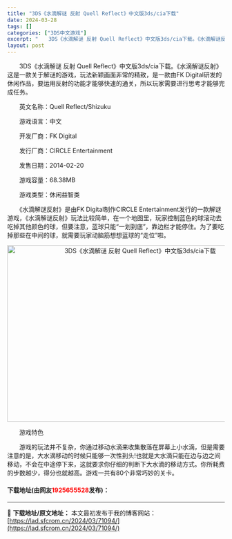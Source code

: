 ```yaml
---
title: "3DS《水滴解谜 反射 Quell Reflect》中文版3ds/cia下载"
date: 2024-03-28
tags: []
categories: ["3DS中文游戏"]
excerpt: "　　3DS《水滴解谜 反射 Quell Reflect》中文版3ds/cia下载。《水滴解谜反射》这是一款关于解谜的游戏，玩法新颖画面非常的精致，是一款由FK Digital研发的休闲作品，要运用反射的功能才能够快速的通关，所以玩家需要进行思考才能够完成任务。 　　英文名称：Quell Reflec&hellip;"
layout: post
---
```


 <p>　　3DS《水滴解谜 反射 Quell Reflect》中文版3ds/cia下载。《水滴解谜反射》这是一款关于解谜的游戏，玩法新颖画面非常的精致，是一款由FK Digital研发的休闲作品，要运用反射的功能才能够快速的通关，所以玩家需要进行思考才能够完成任务。</p> <p>　　英文名称：Quell Reflect/Shizuku</p> <p>　　游戏语言：中文</p> <p>　　开发厂商：FK Digital</p> <p>　　发行厂商：CIRCLE Entertainment</p> <p>　　发售日期：2014-02-20</p> <p>　　游戏容量：68.38MB</p> <p>　　游戏类型：休闲益智类</p> <p>　　《水滴解谜反射》是由FK Digital制作CIRCLE Entertainment发行的一款解谜游戏，《水滴解谜反射》玩法比较简单，在一个地图里，玩家控制蓝色的球滚动去吃掉其他颜色的球，但要注意，蓝球只能&ldquo;一划到底&rdquo;，靠边栏才能停住。为了要吃掉那些在中间的球，就需要玩家动脑筋想想蓝球的&ldquo;走位&rdquo;啦。</p> <p align="center"><img src="https://lad.sfcrom.cn/wp-content/uploads/2024/03/20240328_6605473fa2bee.jpg" style="width: 600px; height: 409px;" alt="3DS《水滴解谜 反射 Quell Reflect》中文版3ds/cia下载" /></p> <p>　　游戏特色</p> <p>　　游戏的玩法并不复杂，你通过移动水滴来收集散落在屏幕上小水滴，但是需要注意的是，大水滴移动的时候只能够一次性到头!也就是大水滴只能在边与边之间移动，不会在中途停下来，这就要求你仔细的判断下大水滴的移动方式。你所耗费的步数越少，得分也就越高。游戏一共有80个非常巧妙的关卡。</p> <p><h4>下载地址(由网友<font color="red">1925655528</font>发布)：</h4></p> 

---
📖 **下载地址/原文地址：** 本文最初发布于我的博客网站：[https://lad.sfcrom.cn/2024/03/71094/](https://lad.sfcrom.cn/2024/03/71094/)
